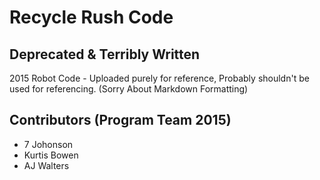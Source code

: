 # Recycle Rush Code
## Deprecated & Terribly Written
 2015 Robot Code - Uploaded purely for reference, Probably shouldn't be used for referencing. 
 (Sorry About Markdown Formatting)
 
## Contributors (Program Team 2015)
 - 7 Johonson
 - Kurtis Bowen
 - AJ Walters